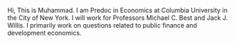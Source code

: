 Hi, This is Muhammad. I am Predoc in Economics at Columbia University in the City of New York. 
I will work for Professors Michael C. Best and Jack J. Willis. I primarily work on questions related to public finance and development economics.
